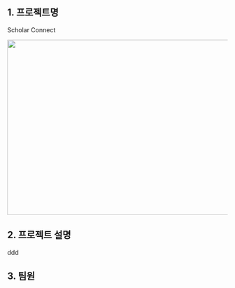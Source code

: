 ## 1. 프로젝트명
Scholar Connect

<img src="https://github.com/judymoody59/Musccat_Example/assets/108432112/480842ee-9f8f-47ea-9ae1-8db35515fe14" width="600" height="400" />



## 2. 프로젝트 설명
ddd
## 3. 팀원


